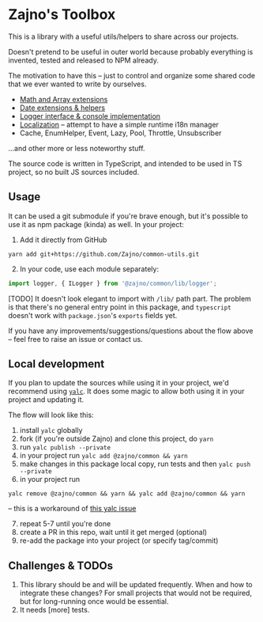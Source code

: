 # Zajno's Toolbox

This is a library with a useful utils/helpers to share across our projects.

Doesn't pretend to be useful in outer world because probably everything is invented, tested and released to NPM already.

The motivation to have this – just to control and organize some shared code that we ever wanted to write by ourselves.


* [Math and Array extensions](./src/math/index.ts)
* [Date extensions & helpers](./src/dates/index.ts)
* [Logger interface & console implementation](./src/logger/index.ts)
* [Localization](./src/services/localization/LocalizationManager.ts) – attempt to have a simple runtime i18n manager
* Cache, EnumHelper, Event, Lazy, Pool, Throttle, Unsubscriber

...and other more or less noteworthy stuff.

The source code is written in TypeScript, and intended to be used in TS project, so no built JS sources included.


## Usage

It can be used a git submodule if you're brave enough, but it's possible to use it as npm package (kinda) as well. In your project:

1. Add it directly from GitHub

```
yarn add git+https://github.com/Zajno/common-utils.git
```

2. In your code, use each module separately:

```typescript
import logger, { ILogger } from '@zajno/common/lib/logger';
```

[TODO] It doesn't look elegant to import with `/lib/` path part. The problem is that there's no general entry point in this package, and `typescript` doesn't work with `package.json`'s `exports` fields yet.

If you have any improvements/suggestions/questions about the flow above – feel free to raise an issue or contact us.

## Local development

If you plan to update the sources while using it in your project, we'd recommend using [`yalc`](https://www.npmjs.com/package/yalc). It does some magic to allow both using it in your project and updating it.

The flow will look like this:

1. install `yalc` globally
2. fork (if you're outside Zajno) and clone this project, do `yarn`
3. run `yalc publish --private`
4. in your project run `yalc add @zajno/common && yarn`
5. make changes in this package local copy, run tests and then `yalc push --private`
6. in your project run

```
yalc remove @zajno/common && yarn && yalc add @zajno/common && yarn
```

– this is a workaround of [this yalc issue](https://github.com/wclr/yalc/issues/100)

7. repeat 5-7 until you're done
8. create a PR in this repo, wait until it get merged (optional)
9. re-add the package into your project (or specify tag/commit)

## Challenges & TODOs

1. This library should be and will be updated frequently. When and how to integrate these changes? For small projects that would not be required, but for long-running once would be essential.
2. It needs [more] tests.
